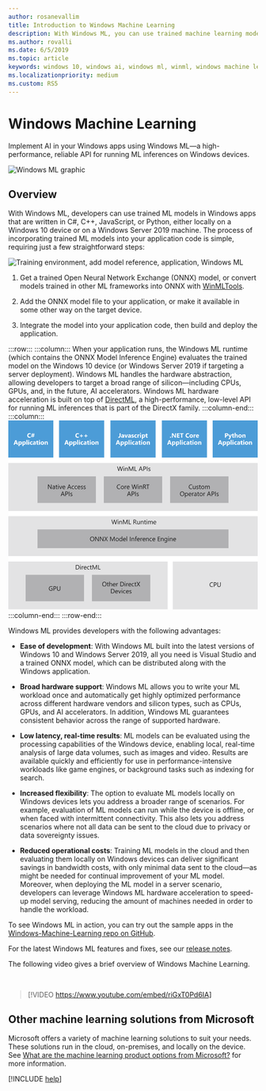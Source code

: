 ```yaml
---
author: rosanevallim
title: Introduction to Windows Machine Learning
description: With Windows ML, you can use trained machine learning models in your Windows applications.
ms.author: rovalli
ms.date: 6/5/2019
ms.topic: article
keywords: windows 10, windows ai, windows ml, winml, windows machine learning
ms.localizationpriority: medium
ms.custom: RS5
---
```


# Windows Machine Learning

Implement AI in your Windows apps using Windows ML&mdash;a high-performance, reliable API for running ML inferences on Windows devices.

![Windows ML graphic](../images/winml-graphic.png)

## Overview

With Windows ML, developers can use trained ML models in Windows apps that are written in C#, C++, JavaScript, or Python, either locally on a Windows 10 device or on a Windows Server 2019 machine. The process of incorporating trained ML models into your application code is simple, requiring just a few straightforward steps:

![Training environment, add model reference, application, Windows ML](../images/winml-flow.png)

1. Get a trained Open Neural Network Exchange (ONNX) model, or convert models trained in other ML frameworks into ONNX with [WinMLTools](convert-model-winmltools.md).

2. Add the ONNX model file to your application, or make it available in some other way on the target device.

3. Integrate the model into your application code, then build and deploy the application.

:::row:::
    :::column:::
    When your application runs, the Windows ML runtime (which contains the ONNX Model Inference Engine) evaluates the trained model on the Windows 10 device (or Windows Server 2019 if targeting a server deployment). Windows ML handles the hardware abstraction, allowing developers to target a broad range of silicon&mdash;including CPUs, GPUs, and, in the future, AI accelerators. Windows ML hardware acceleration is built on top of [DirectML](https://docs.microsoft.com/windows/desktop/direct3d12/dml), a high-performance, low-level API for running ML inferences that is part of the DirectX family.
    :::column-end:::
    :::column:::
        ![windows ml layers](../images/overview-diagram.svg)
    :::column-end:::
:::row-end:::

Windows ML provides developers with the following advantages:

- **Ease of development**: With Windows ML built into the latest versions of Windows 10 and Windows Server 2019, all you need is Visual Studio and a trained ONNX model, which can be distributed along with the Windows application.

- **Broad hardware support**: Windows ML allows you to write your ML workload once and automatically get highly optimized performance across different hardware vendors and silicon types, such as CPUs, GPUs, and AI accelerators. In addition, Windows ML guarantees consistent behavior across the range of supported hardware.

- **Low latency, real-time results**: ML models can be evaluated using the processing capabilities of the Windows device, enabling local, real-time analysis of large data volumes, such as images and video. Results are available quickly and efficiently for use in performance-intensive workloads like game engines, or background tasks such as indexing for search.

- **Increased flexibility**: The option to evaluate ML models locally on Windows devices lets you address a broader range of scenarios. For example, evaluation of ML models can run while the device is offline, or when faced with intermittent connectivity. This also lets you address scenarios where not all data can be sent to the cloud due to privacy or data sovereignty issues.

- **Reduced operational costs**: Training ML models in the cloud and then evaluating them locally on Windows devices can deliver significant savings in bandwidth costs, with only minimal data sent to the cloud&mdash;as might be needed for continual improvement of your ML model. Moreover, when deploying the ML model in a server scenario, developers can leverage Windows ML hardware acceleration to speed-up model serving, reducing the amount of machines needed in order to handle the workload.

To see Windows ML in action, you can try out the sample apps in the [Windows-Machine-Learning repo on GitHub](https://github.com/Microsoft/Windows-Machine-Learning).

For the latest Windows ML features and fixes, see our [release notes](release-notes.md).

The following video gives a brief overview of Windows Machine Learning.

<br/>

> [!VIDEO https://www.youtube.com/embed/riGxT0Pd6IA]

## Other machine learning solutions from Microsoft

Microsoft offers a variety of machine learning solutions to suit your needs. These solutions run in the cloud, on-premises, and locally on the device. See [What are the machine learning product options from Microsoft?](https://docs.microsoft.com/azure/machine-learning/service/overview-more-machine-learning) for more information.

[!INCLUDE [help](../includes/get-help.md)]
